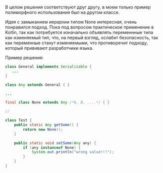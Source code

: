 В целом решения соответствуют друг другу, в моем только пример полиморфного использования был на другом классе.

Идея с замыканием иерархии типом None интересная, очень понравился подход. Пока под вопросом практическое применение в Kotlin, так как потребуется изначально объявлять переменнные типа как изменяемый тип, что, на первый взгляд, ослабит безопасность, так как переменные станут изменяемыми, что противоречит подходу, который прививают разработчики языка. 

Пример решения: 
```java
class General implements Serializable {
   ...
}

class Any extends General { }

...

final class None extends Any /*A, B, ....*/ { }

//

class Test {
    public static Any getSome() {
        return new None();
    }

    public static void setSome(Any any) {
        if (any instanceof None) {
            System.out.println("wrong value!!!");
        }
    }
}
```